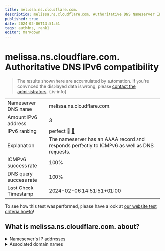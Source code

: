 ```yaml
---
title: melissa.ns.cloudflare.com.
description: melissa.ns.cloudflare.com. Authoritative DNS Nameserver IPv6 compatibility
published: true
date: 2024-02-06T13:51:51
tags: authdns, rank1
editor: markdown
---
```


# melissa.ns.cloudflare.com. Authoritative DNS IPv6 compatibility

> The results shown here are accumulated by automation. If you're convinced the displayed data is wrong, please [contact the administrators](/howto/chat). 
{.is-info}




|   |   |
| - | - |
| Nameserver DNS name | melissa.ns.cloudflare.com.
| Amount IPv6 address | 3
| IPv6 ranking | perfect :1st_place_medal: [🔗](/howto/ranking) |
| Explanation | The nameserver has an AAAA record and responds perfectly to ICMPv6 as well as DNS requests. |
| ICMPv6 success rate | 100%|
| DNS query success rate | 100% |
| Last Check Timestamp | 2024-02-06 14:51:51+01:00 |

To see how this test was performed, please have a look at [our website test criteria howto](/howto/testcriteria/authdns)!


## What is melissa.ns.cloudflare.com. about?




<details>
<summary>Nameserver's IP addresses</summary>

2803:f800:50::6ca2:c0c7

2a06:98c1:50::ac40:20c7

2606:4700:50::adf5:3ac7

</details>



<details>
<summary>Associated domain names</summary>

orientdb.org

</details>
